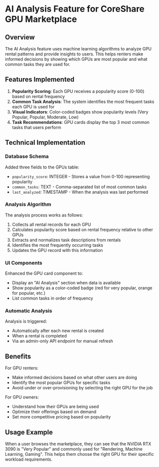 # AI Analysis Feature for CoreShare GPU Marketplace

## Overview

The AI Analysis feature uses machine learning algorithms to analyze GPU rental patterns and provide insights to users. This helps renters make informed decisions by showing which GPUs are most popular and what common tasks they are used for.

## Features Implemented

1. **Popularity Scoring**: Each GPU receives a popularity score (0-100) based on rental frequency
2. **Common Task Analysis**: The system identifies the most frequent tasks each GPU is used for
3. **Visual Indicators**: Color-coded badges show popularity levels (Very Popular, Popular, Moderate, Low)
4. **Task Recommendations**: GPU cards display the top 3 most common tasks that users perform

## Technical Implementation

### Database Schema

Added three fields to the GPUs table:
- `popularity_score`: INTEGER - Stores a value from 0-100 representing popularity
- `common_tasks`: TEXT - Comma-separated list of most common tasks
- `last_analyzed`: TIMESTAMP - When the analysis was last performed

### Analysis Algorithm

The analysis process works as follows:
1. Collects all rental records for each GPU
2. Calculates popularity score based on rental frequency relative to other GPUs
3. Extracts and normalizes task descriptions from rentals
4. Identifies the most frequently occurring tasks
5. Updates the GPU record with this information

### UI Components

Enhanced the GPU card component to:
- Display an "AI Analysis" section when data is available
- Show popularity as a color-coded badge (red for very popular, orange for popular, etc.)
- List common tasks in order of frequency

### Automatic Analysis

Analysis is triggered:
- Automatically after each new rental is created
- When a rental is completed
- Via an admin-only API endpoint for manual refresh

## Benefits

For GPU renters:
- Make informed decisions based on what other users are doing
- Identify the most popular GPUs for specific tasks
- Avoid under or over-provisioning by selecting the right GPU for the job

For GPU owners:
- Understand how their GPUs are being used
- Optimize their offerings based on demand
- Set more competitive pricing based on popularity

## Usage Example

When a user browses the marketplace, they can see that the NVIDIA RTX 3090 is "Very Popular" and commonly used for "Rendering, Machine Learning, Gaming". This helps them choose the right GPU for their specific workload requirements.